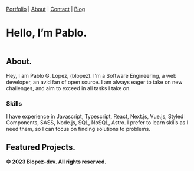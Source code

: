 [Portfolio](https://okikio.dev) \| [About](#about) \| [Contact](#contact) \| [Blog](https://blog.okikio.dev)

# Hello, I’m **Pablo.**

<div style="display:flex">

[//]: # (![A black and white profile photo of Okiki Ojo, smiling, looking straight forward, behind a brick wall backdrop. He is wearing glasses, a black shirt and jacket, and wireless headphones which are hanging on his neck.]&#40;https://okikio.dev/images/upload/f_auto,q_auto:best,c_limit/w_400,dpr_auto/okikio/okiki-ojo.jpg&#41;)

 </div>

## About.

Hey, I am Pablo G. López, (blopez). I'm a Software Engineering, a web developer, an avid fan of open source. I am always eager to take on new challenges, and aim to exceed in all tasks I take on.

### Skills

I have experience in Javascript, Typescript, React, Next.js, Vue.js, Styled Components, SASS, Node.js, SQL, NoSQL, Astro. I prefer to learn skills as I need them, so I can focus on finding solutions to problems.

## Featured Projects.

[//]: # ()
[//]: # (| [bundlejs]&#40;https://bundlejs.com&#41;                         | [inthistweet]&#40;https://inthistweet.app/&#41;                               | [reindeere]&#40;https://reindeere.ca&#41;                     | [jabodent]&#40;https://jabodent.com&#41;                   | [josephojo]&#40;https://josephojo.com&#41;                      |)

[//]: # (| :------------------------------------------------------- | :-------------------------------------------------------------------- | :---------------------------------------------------- | :------------------------------------------------- | :------------------------------------------------------ |)

[//]: # (| [transferables]&#40;https://github.com/okikio/transferables&#41; | [spring-easing]&#40;https://spring-easing.okikio.dev&#41;                     | [@okikio/animate]&#40;https://native.okikio.dev/animate&#41;  | [@okikio/native]&#40;https://native.okikio.dev/native&#41; | [@okikio/sharedworker]&#40;https://sharedworker.okikio.dev&#41; |)

[//]: # (| [Codepen Projects]&#40;https://codepen.com/okikio&#41;           | [Legacy Projects]&#40;https://www.khanacademy.org/profile/liteo/projects&#41; | [More...]&#40;https://github.com/okikio?tab=repositories&#41; |                                                    |                                                         |)

[//]: # ()
[//]: # (## Contact.)

[//]: # ()
[//]: # (| [LinkedIn]&#40;https://www.linkedin.com/in/okikio&#41;         | [Twitter]&#40;https://twitter.com/okikio_dev&#41; | [Reddit]&#40;https://www.reddit.com/user/okikio_dev&#41;        | [Blog]&#40;https://blog.okikio.dev&#41;                                              |)

[//]: # (| :----------------------------------------------------- | :---------------------------------------- | :------------------------------------------------------ | :--------------------------------------------------------------------------- |)

[//]: # (| [GitHub]&#40;https://github.com/okikio&#41;                    | [Dev.to]&#40;https://dev.to/okikio&#41;           | [Hackernoon]&#40;https://hackernoon.com/u/okikio&#41;           | [CSS-Tricks]&#40;https://css-tricks.com/author/okikiojo/&#41;                        |)

[//]: # (| [Codepen]&#40;https://codepen.io/okikio&#41;                   | [Daily.dev]&#40;https://app.daily.dev/okikio&#41; | [Product Hunt]&#40;https://www.producthunt.com/@okiki_ojo&#41;  | [Stackoverflow]&#40;https://stackoverflow.com/users/12140185/okikio?tab=profile&#41; |)

[//]: # (| [Buy me a coffee]&#40;https://www.buymeacoffee.com/okikio&#41; | [Email]&#40;mailto:hey@okikio.dev&#41;            | [@inthistweet_dev]&#40;https://twitter.com/inthistweet_dev&#41; | [@jsbundle]&#40;https://twitter.com/jsbundle&#41;                                    |)

[//]: # (| [Mastodon]&#40;https://uiuxdev.social/@okikio_dev&#41;         |                                           |                                                         |)


**© 2023 Blopez-dev. All rights reserved.**
